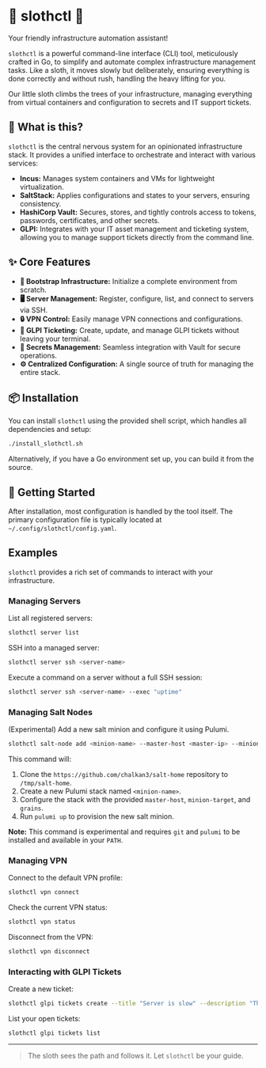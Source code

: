 # 🦥 slothctl 🌳

Your friendly infrastructure automation assistant!

`slothctl` is a powerful command-line interface (CLI) tool, meticulously crafted in Go, to simplify and automate complex infrastructure management tasks. Like a sloth, it moves slowly but deliberately, ensuring everything is done correctly and without rush, handling the heavy lifting for you.

Our little sloth climbs the trees of your infrastructure, managing everything from virtual containers and configuration to secrets and IT support tickets.

## 📜 What is this?

`slothctl` is the central nervous system for an opinionated infrastructure stack. It provides a unified interface to orchestrate and interact with various services:

-   **Incus:** Manages system containers and VMs for lightweight virtualization.
-   **SaltStack:** Applies configurations and states to your servers, ensuring consistency.
-   **HashiCorp Vault:** Secures, stores, and tightly controls access to tokens, passwords, certificates, and other secrets.
-   **GLPI:** Integrates with your IT asset management and ticketing system, allowing you to manage support tickets directly from the command line.

## ✨ Core Features

-   **🚀 Bootstrap Infrastructure:** Initialize a complete environment from scratch.
-   **🖥️ Server Management:** Register, configure, list, and connect to servers via SSH.
-   **🔒 VPN Control:** Easily manage VPN connections and configurations.
-   **🎫 GLPI Ticketing:** Create, update, and manage GLPI tickets without leaving your terminal.
-   **🤫 Secrets Management:** Seamless integration with Vault for secure operations.
-   **⚙️ Centralized Configuration:** A single source of truth for managing the entire stack.

## 📦 Installation

You can install `slothctl` using the provided shell script, which handles all dependencies and setup:

```bash
./install_slothctl.sh
```

Alternatively, if you have a Go environment set up, you can build it from the source.

## 🚀 Getting Started

After installation, most configuration is handled by the tool itself. The primary configuration file is typically located at `~/.config/slothctl/config.yaml`.

## Examples

`slothctl` provides a rich set of commands to interact with your infrastructure.

### Managing Servers

List all registered servers:

```bash
slothctl server list
```

SSH into a managed server:

```bash
slothctl server ssh <server-name>
```

Execute a command on a server without a full SSH session:

```bash
slothctl server ssh <server-name> --exec "uptime"
```

### Managing Salt Nodes

(Experimental) Add a new salt minion and configure it using Pulumi.

```bash
slothctl salt-node add <minion-name> --master-host <master-ip> --minion-target <target-name> --grain roles=web --grain roles=db --grain datacenter=nyc
```

This command will:
1. Clone the `https://github.com/chalkan3/salt-home` repository to `/tmp/salt-home`.
2. Create a new Pulumi stack named `<minion-name>`.
3. Configure the stack with the provided `master-host`, `minion-target`, and `grains`.
4. Run `pulumi up` to provision the new salt minion.

**Note:** This command is experimental and requires `git` and `pulumi` to be installed and available in your `PATH`.

### Managing VPN

Connect to the default VPN profile:

```bash
slothctl vpn connect
```

Check the current VPN status:

```bash
slothctl vpn status
```

Disconnect from the VPN:

```bash
slothctl vpn disconnect
```

### Interacting with GLPI Tickets

Create a new ticket:

```bash
slothctl glpi tickets create --title "Server is slow" --description "The main web server is experiencing high latency." --urgency 5
```

List your open tickets:

```bash
slothctl glpi tickets list
```

---

> The sloth sees the path and follows it. Let `slothctl` be your guide.
